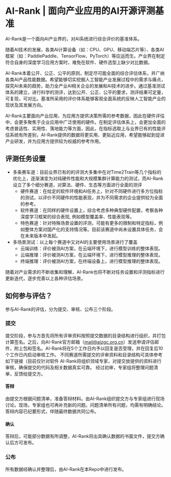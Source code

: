 # AI-Rank | 面向产业应用的AI开源评测基准
AI-Rank是一个面向AI产业界的，对AI系统进行综合评价的基准体系。

随着AI技术的发展，各类AI计算设备（如：CPU、GPU、移动端芯片等）、各类AI框架（如：PaddlePaddle、TensorFlow、PyTorch）等应运而生。产业界在制定符合自身的深度学习应用方案时，难免在软件、硬件选型上缺少对比数据。

AI-Rank本着公开、公正、公平的原则，制定尽可能全面的综合评估体系，并广纳各类AI产品性能数据。希望能够切实挖掘人工智能产业发展过程中的需求与痛点，探究AI未来的趋势，助力全产业AI相关企业的发展和AI技术的进步。通过基准测试体系的建立，进行科学的测评，达到公开、公正、公平的要求，测评结果可定量，可复现，可对比。基准所采用的评价体系能够客观全面系统的反映人工智能产业的现状及其发展方向。

AI-Rank主要面向产业应用，为应用方提供决策所需的参考数据，因此在硬件评估中，会更多聚焦于企业应用中广泛使用的硬件。在制定评估体系上，会更加全面的考虑普适性、实用性、落地能力等方面，因此，在指标选取上与业界已有的性能评估系统有所差别，AI-Rank提供的数据将更实用、更贴近应用，希望能够起到促进产业研发，并为应用方提供较为权威的参考作用。

## 评测任务设置
- 多条赛车道：目前业界已有的的评测大多集中在对Time2Train等几个指标的优化上，逐渐演变为对纯硬件性能和大规模集群计算能力的测试，而AI-Rank设立了多个细分赛道，对算法、硬件、生态等方面进行全面的测评
    - 硬件赛道：在给定的软件环境和AI任务上，针对不同硬件进行多方位指标的测试，以评价不同硬件的性能表现，并为不同需求的企业提供较为全面的参考。
    - 软件赛道：在同样的硬件设置上，综合考虑多种典型硬件配置，考察各种深度学习框架的综合表现, 例如模型覆盖率、性能表现等。
    - 特色赛道：针对特殊场景设置的评测，可能有更多的限制和特定指标，例如整体方案对国产化的支持情况等。目前该赛道中尚未设置具体任务，会在未来版本中发起。
- 多场景测试：以上每个赛道中又对AI的主要使用场景进行了覆盖
    - 云端训练：评价被测AI方案，在云端环境下，进行模型训练的整体表现。
    - 云端推理：评价被测AI方案，在云端环境下，进行模型推理的整体表现。
    - 终端推理：评价被测AI方案，在终端设备上，进行模型推理的整体表现。

随着对产业需求的不断收集和理解，AI-Rank也将不断对任务设置和评测指标进行更新迭代，逐步完善以上各种评估场景。

## 如何参与评估？
参与AI-Rank的评估，分为提交、审核、公布三个阶段。
### 提交
提交阶段，参与方首先将所有评审资料按照提交数据的目录结构进行组织，并打包计算签名。之后，向AI-Rank官方邮箱（mail@aizgc.org.cn）发送申请评估邮件，附上包和签名。AI-Rank将在5个工作日内予以回复是否受理，并在回复后10个工作日内启动审核工作。
不同赛道所需提交的评审资料和目录结构可具体参考如下链接（目前仅针对软件
AI-Rank将组织领域专家，对提交放提供的资料进行审核，确保提交的代码及相关数据真实可靠。
经过初审，专家组将整理问题清单，反馈给提交方。

#### 答辩
由提交方根据问题清单，准备答辩材料。由AI-Rank组织提交方与专家组进行现场讨论。现场，专家组也可再补充新的问题。问题清单所有问题，均需有明确结论。
答辩内容已纪要形式，伴随最终数据共同公布。

#### 确认
答辩后，可能部分数据有所调整，AI-Rank将出具确认数据的书面文件，提交方确认后方可发布。

### 公布
所有数据经确认并整理后，由AI-Rank在本Repo中进行发布。
